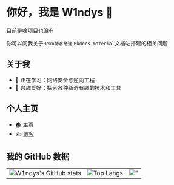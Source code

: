 # 你好，我是 W1ndys 👋

目前是啥项目也没有

你可以问我关于`Hexo博客搭建`,`Mkdocs-material`文档站搭建的相关问题

## 关于我

- 🌱 正在学习：网络安全与逆向工程
- 🎯 兴趣爱好：探索各种新奇有趣的技术和工具

## 个人主页

- 🏠 [主页](https://w1ndys.top/)
- ✍️ [博客](https://blog.w1ndys.top/)

## 我的 GitHub 数据

<table>
  <tr>
    <td><img src="https://github-readme-stats.vercel.app/api?username=W1ndys" alt="W1ndys's GitHub stats" /></td>
    <td><img src="https://github-readme-stats.vercel.app/api/top-langs/?username=W1ndys" alt="Top Langs" /></td>
    <td><img src="https://github-readme-stats.vercel.app/api/wakatime?username=W1ndys alt="WakaTime stats />"</td>
  </tr>
</table>
